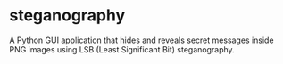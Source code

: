 # steganography
A Python GUI application that hides and reveals secret messages inside PNG images using LSB (Least Significant Bit) steganography.

